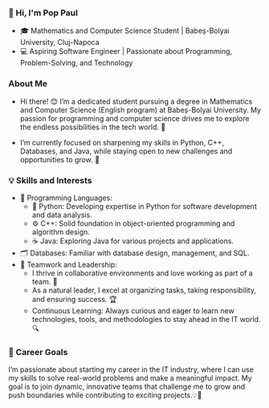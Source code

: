 ### 👋 Hi, I'm Pop Paul

- 🎓 Mathematics and Computer Science Student | Babeș-Bolyai University, Cluj-Napoca
- 💻 Aspiring Software Engineer | Passionate about Programming, Problem-Solving, and Technology

### About Me
- Hi there! 😊 I’m a dedicated student pursuing a degree in Mathematics and Computer Science (English program) at Babeș-Bolyai University. My passion for programming and computer science drives me to explore the endless possibilities in the tech world. 🚀

- I’m currently focused on sharpening my skills in Python, C++, Databases, and Java, while staying open to new challenges and opportunities to grow. 🌟


### 💡 Skills and Interests
- 🔹 Programming Languages:
  - 🐍 Python: Developing expertise in Python for software development and data analysis.
  - ⚙️ C++: Solid foundation in object-oriented programming and algorithm design.
  - ☕ Java: Exploring Java for various projects and applications.
- 🗂️ Databases: Familiar with database design, management, and SQL.
- 🤝 Teamwork and Leadership:
   - I thrive in collaborative environments and love working as part of a team. 👥
   - As a natural leader, I excel at organizing tasks, taking responsibility, and ensuring success. 🏆
   - Continuous Learning: Always curious and eager to learn new technologies, tools, and methodologies to stay ahead in the IT world.🔍

### 🚀 Career Goals
I’m passionate about starting my career in the IT industry, where I can use my skills to solve real-world problems and make a meaningful impact. My goal is to join dynamic, innovative teams that challenge me to grow and push boundaries while contributing to exciting projects.💡💼


